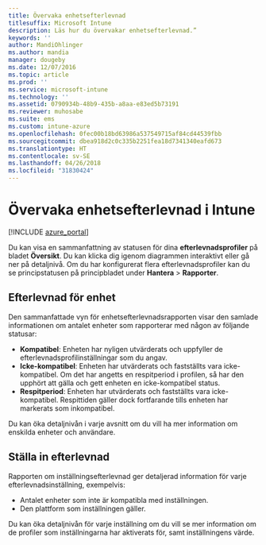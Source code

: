 ```yaml
---
title: Övervaka enhetsefterlevnad
titlesuffix: Microsoft Intune
description: Läs hur du övervakar enhetsefterlevnad.”
keywords: ''
author: MandiOhlinger
ms.author: mandia
manager: dougeby
ms.date: 12/07/2016
ms.topic: article
ms.prod: ''
ms.service: microsoft-intune
ms.technology: ''
ms.assetid: 0790934b-48b9-435b-a8aa-e83ed5b73191
ms.reviewer: muhosabe
ms.suite: ems
ms.custom: intune-azure
ms.openlocfilehash: 0fec00b18bd63986a537549715af84cd44539fbb
ms.sourcegitcommit: dbea918d2c0c335b2251fea18d7341340eafd673
ms.translationtype: HT
ms.contentlocale: sv-SE
ms.lasthandoff: 04/26/2018
ms.locfileid: "31830424"
---
```

# <a name="monitor-device-compliance-in-intune"></a>Övervaka enhetsefterlevnad i Intune

[!INCLUDE [azure_portal](./includes/azure_portal.md)]

Du kan visa en sammanfattning av statusen för dina **efterlevnadsprofiler** på bladet **Översikt**.
Du kan klicka dig igenom diagrammen interaktivt eller gå ner på detaljnivå. Om du har konfigurerat flera efterlevnadsprofiler kan du se principstatusen på principbladet under **Hantera** > **Rapporter**.

##  <a name="device-compliance"></a>Efterlevnad för enhet

Den sammanfattade vyn för enhetsefterlevnadsrapporten visar den samlade informationen om antalet enheter som rapporterar med någon av följande statusar:

- **Kompatibel**: Enheten har nyligen utvärderats och uppfyller de efterlevnadsprofilinställningar som du angav.
- **Icke-kompatibel**: Enheten har utvärderats och fastställts vara icke-kompatibel.  Om det har angetts en respitperiod i profilen, så har den upphört att gälla och gett enheten en icke-kompatibel status.
- **Respitperiod**: Enheten har utvärderats och fastställts vara icke-kompatibel. Respittiden gäller dock fortfarande tills enheten har markerats som inkompatibel.

Du kan öka detaljnivån i varje avsnitt om du vill ha mer information om enskilda enheter och användare.

## <a name="setting-compliance"></a>Ställa in efterlevnad

Rapporten om inställningsefterlevnad ger detaljerad information för varje efterlevnadsinställning, exempelvis:

- Antalet enheter som inte är kompatibla med inställningen.
- Den plattform som inställningen gäller.

Du kan öka detaljnivån för varje inställning om du vill se mer information om de profiler som inställningarna har aktiverats för, samt inställningens värde.
